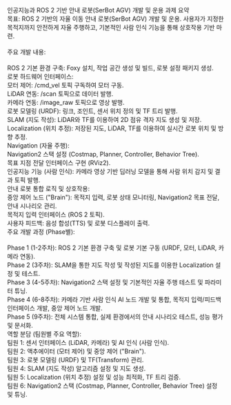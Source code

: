 인공지능과 ROS 2 기반 안내 로봇(SerBot AGV) 개발 및 운용 과제 요약 <br>
목표: ROS 2 기반의 자율 이동 안내 로봇(SerBot AGV) 개발 및 운용. 사용자가 지정한 목적지까지 안전하게 자율 주행하고, 기본적인 사람 인식 기능을 통해 상호작용 기반 마련.<br>
<br>
주요 개발 내용:<br>
<br>
ROS 2 기본 환경 구축: Foxy 설치, 작업 공간 생성 및 빌드, 로봇 설정 패키지 생성.<br>
로봇 하드웨어 인터페이스:<br>
모터 제어: /cmd_vel 토픽 구독하여 모터 구동.<br>
LiDAR 연동: /scan 토픽으로 데이터 발행.<br>
카메라 연동: /image_raw 토픽으로 영상 발행.<br>
로봇 모델링 (URDF): 링크, 조인트, 센서 위치 정의 및 TF 트리 발행.<br>
SLAM (지도 작성): LiDAR와 TF를 이용하여 2D 점유 격자 지도 생성 및 저장.<br>
Localization (위치 추정): 저장된 지도, LiDAR, TF를 이용하여 실시간 로봇 위치 및 방향 추정.<br>
Navigation (자율 주행):<br>
Navigation2 스택 설정 (Costmap, Planner, Controller, Behavior Tree).<br>
목표 지점 전달 인터페이스 구현 (RViz2).<br>
인공지능 기능 (사람 인식): 카메라 영상 기반 딥러닝 모델을 통해 사람 위치 감지 및 결과 토픽 발행.<br>
안내 로봇 통합 로직 및 상호작용:<br>
중앙 제어 노드 ("Brain"): 목적지 입력, 로봇 상태 모니터링, Navigation2 목표 전달, 안내 시나리오 관리.<br>
목적지 입력 인터페이스 (ROS 2 토픽).<br>
사용자 피드백: 음성 합성(TTS) 및 로봇 디스플레이 출력.<br>
주요 개발 과정 (Phase별):<br>
<br>
Phase 1 (1-2주차): ROS 2 기본 환경 구축 및 로봇 기본 구동 (URDF, 모터, LiDAR, 카메라 연동).<br>
Phase 2 (3주차): SLAM을 통한 지도 작성 및 작성된 지도를 이용한 Localization 설정 및 테스트.<br>
Phase 3 (4-5주차): Navigation2 스택 설정 및 기본적인 자율 주행 테스트 및 파라미터 튜닝.<br>
Phase 4 (6-8주차): 카메라 기반 사람 인식 AI 노드 개발 및 통합, 목적지 입력/피드백 인터페이스 개발, 중앙 제어 노드 개발.<br>
Phase 5 (9주차): 전체 시스템 통합, 실제 환경에서의 안내 시나리오 테스트, 성능 평가 및 문서화.<br>
역할 분담 (팀원별 주요 역할):<br>
팀원 1: 센서 인터페이스 (LiDAR, 카메라) 및 AI 인식 (사람 인식).<br>
팀원 2: 액추에이터 (모터 제어) 및 중앙 제어 ("Brain").<br>
팀원 3: 로봇 모델링 (URDF) 및 TF(Transform) 관리.<br>
팀원 4: SLAM (지도 작성) 알고리즘 설정 및 지도 생성.<br>
팀원 5: Localization (위치 추정) 설정 및 성능 최적화, TF 트리 검증.<br>
팀원 6: Navigation2 스택 (Costmap, Planner, Controller, Behavior Tree) 설정 및 튜닝.<br>
